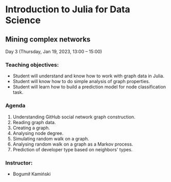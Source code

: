 # Introduction to Julia for Data Science
## Mining complex networks
Day 3 (Thursday, Jan 19, 2023, 13:00 – 15:00)

### Teaching objectives:
- Student will understand and know how to work with graph data in Julia.
- Student will know how to do simple analysis of graph properties.
- Student will learn how to build a prediction model for node classification task.

### Agenda
1. Understanding GitHub social network graph construction.
2. Reading graph data.
3. Creating a graph.
4. Analysing node degree.
5. Simulating random walk on a graph.
6. Analysing random walk on a graph as a Markov process.
7. Prediction of developer type based on neighbors' types.

### Instructor:
- Bogumił Kamiński
